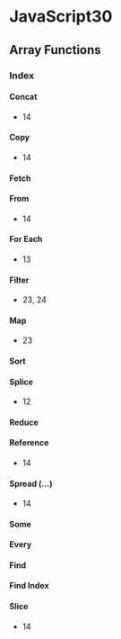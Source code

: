 # JavaScript30

## Array Functions

### Index

#### Concat
* 14

#### Copy
* 14

#### Fetch

#### From
* 14

#### For Each
* 13

#### Filter
* 23, 24

#### Map
* 23

#### Sort

#### Splice
* 12

#### Reduce

#### Reference
* 14

#### Spread (...)
* 14

#### Some

#### Every

#### Find

#### Find Index

#### Slice
* 14